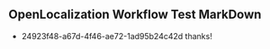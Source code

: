 ## OpenLocalization Workflow Test MarkDown
* 24923f48-a67d-4f46-ae72-1ad95b24c42d 
thanks!<!--HONumber=Mar16_HO2-->
